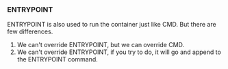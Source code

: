### ENTRYPOINT

ENTRYPOINT is also used to run the container just like CMD. But there are few differences.
1. We can't override ENTRYPOINT, but we can override CMD.  
2. We can't override ENTRYPOINT, if you try to do, it will go and append to the ENTRYPOINT command.